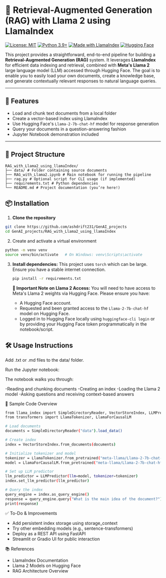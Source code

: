 # 🧠 Retrieval-Augmented Generation (RAG) with Llama 2 using LlamaIndex

[![License: MIT](https://img.shields.io/badge/License-MIT-yellow.svg)](https://opensource.org/licenses/MIT)
[![Python 3.9+](https://img.shields.io/badge/Python-3.9%2B-blue)](https://www.python.org/downloads/)
[![Made with LlamaIndex](https://img.shields.io/badge/LlamaIndex-Powered-red)](https://www.llamaindex.ai/)
[![Hugging Face](https://img.shields.io/badge/HuggingFace-Models-orange)](https://huggingface.co/models)

This project provides a straightforward, end-to-end pipeline for building a **Retrieval-Augmented Generation (RAG)** system. It leverages **LlamaIndex** for efficient data indexing and retrieval, combined with **Meta's Llama 2** large language model (LLM) accessed through Hugging Face. The goal is to enable you to easily load your own documents, create a knowledge base, and generate contextually relevant responses to natural language queries.

---

## 🚀 Features

- Load and chunk text documents from a local folder
- Create a vector-based index using LlamaIndex
- Use Hugging Face's `Llama-2-7b-chat-hf` model for response generation
- Query your documents in a question-answering fashion
- Jupyter Notebook demonstration included

---

## 📁 Project Structure

```
RAG_with_Llama2_using_llamaIndex/
├── data/ # Folder containing source documents
├── RAG_with_Llama2.ipynb # Main notebook for running the pipeline
├── rag.py # Optional script for CLI usage (if implemented)
├── requirements.txt # Python dependencies
└── README.md # Project documentation (you’re here!)
```

## 📦 Installation

1. **Clone the repository**

```bash
git clone https://github.com/ashdrift231/GenAI_projects
cd GenAI_projects/RAG_with_Llama2_using_llamaIndex
```

2. Create and activate a virtual environment

```bash
python -m venv venv
source venv/bin/activate   # On Windows: venv\Scripts\activate
```

3.  **Install dependencies:**
    This project uses `torch` which can be large. Ensure you have a stable internet connection.

    ```bash
    pip install -r requirements.txt
    ```

    **🔐 Important Note on Llama 2 Access:**
    You will need to have access to Meta's Llama 2 weights via Hugging Face. Please ensure you have:
    * A Hugging Face account.
    * Requested and been granted access to the `Llama-2-7b-chat-hf` model on Hugging Face.
    * Logged in to Hugging Face locally using `huggingface-cli login` or by providing your Hugging Face token programmatically in the notebook/script.


## 🛠️ Usage Instructions
Add .txt or .md files to the data/ folder.

Run the Jupyter notebook:

The notebook walks you through:

-Reading and chunking documents
-Creating an index
-Loading the Llama 2 model
-Asking questions and receiving context-based answers

🧪 Sample Code Overview
```bash
from llama_index import SimpleDirectoryReader, VectorStoreIndex, LLMPredictor
from transformers import LlamaTokenizer, LlamaForCausalLM

# Load documents
documents = SimpleDirectoryReader("data").load_data()

# Create index
index = VectorStoreIndex.from_documents(documents)

# Initialize tokenizer and model
tokenizer = LlamaTokenizer.from_pretrained("meta-llama/Llama-2-7b-chat-hf")
model = LlamaForCausalLM.from_pretrained("meta-llama/Llama-2-7b-chat-hf")

# Set up LLM predictor
llm_predictor = LLMPredictor(llm=model, tokenizer=tokenizer)
index.set_llm_predictor(llm_predictor)

# Query the index
query_engine = index.as_query_engine()
response = query_engine.query("What is the main idea of the document?")
print(response)
```

✅ To-Do & Improvements
- Add persistent index storage using storage_context
- Try other embedding models (e.g., sentence-transformers)
- Deploy as a REST API using FastAPI
- Streamlit or Gradio UI for public interaction

📚 References
- LlamaIndex Documentation
- Llama 2 Models on Hugging Face
- RAG Architecture Overview
